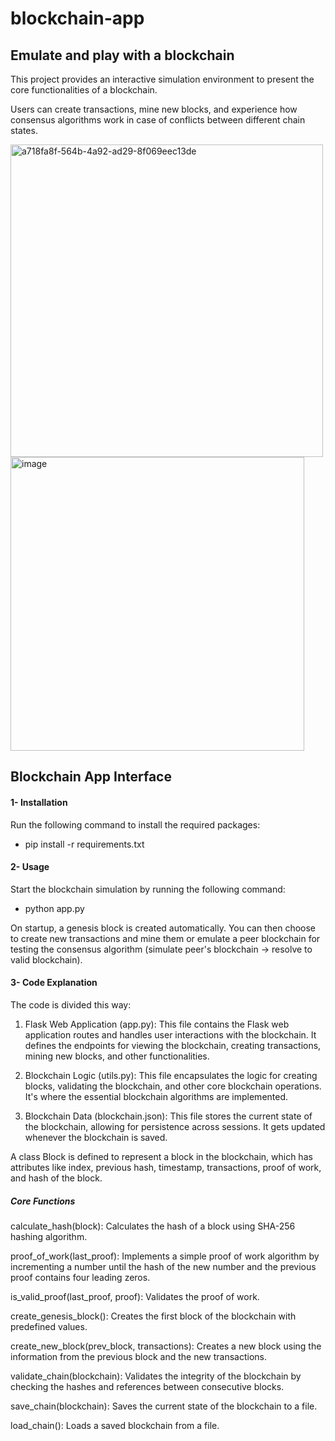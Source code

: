 # blockchain-app

## Emulate and play with a blockchain

This project provides an interactive simulation environment to present the core functionalities of a blockchain. 

Users can create transactions, mine new blocks, and experience how consensus algorithms work in case of conflicts between different chain states.

<img width="500" alt="a718fa8f-564b-4a92-ad29-8f069eec13de" src="https://github.com/lccopy/blockchain-app/assets/111251905/e2c1dff6-901f-4475-856d-9133b9ba3d4d"> <img width="470" alt="image" src="https://github.com/lccopy/blockchain-app/assets/111251905/66c35f0e-4d9f-4e76-a475-44f475176cd5">


 

## Blockchain App Interface

#### 1- Installation

Run the following command to install the required packages:

- pip install -r requirements.txt

#### 2- Usage

Start the blockchain simulation by running the following command:

- python app.py
  
On startup, a genesis block is created automatically. You can then choose to create new transactions and mine them or emulate a peer blockchain for testing the consensus algorithm (simulate peer's blockchain -> resolve to valid blockchain).

#### 3- Code Explanation

The code is divided this way:

1. Flask Web Application (app.py): This file contains the Flask web application routes and handles user interactions with the blockchain. It defines the endpoints for viewing the blockchain, creating transactions, mining new blocks, and other functionalities.

2. Blockchain Logic (utils.py): This file encapsulates the logic for creating blocks, validating the blockchain, and other core blockchain operations. It's where the essential blockchain algorithms are implemented.

3. Blockchain Data (blockchain.json): This file stores the current state of the blockchain, allowing for persistence across sessions. It gets updated whenever the blockchain is saved.

A class Block is defined to represent a block in the blockchain, which has attributes like index, previous hash, timestamp, transactions, proof of work, and hash of the block.

##### Core Functions

calculate_hash(block): Calculates the hash of a block using SHA-256 hashing algorithm.

proof_of_work(last_proof): Implements a simple proof of work algorithm by incrementing a number until the hash of the new number and the previous proof contains four leading zeros.

is_valid_proof(last_proof, proof): Validates the proof of work.

create_genesis_block(): Creates the first block of the blockchain with predefined values.

create_new_block(prev_block, transactions): Creates a new block using the information from the previous block and the new transactions.

validate_chain(blockchain): Validates the integrity of the blockchain by checking the hashes and references between consecutive blocks.

save_chain(blockchain): Saves the current state of the blockchain to a file.

load_chain(): Loads a saved blockchain from a file.






